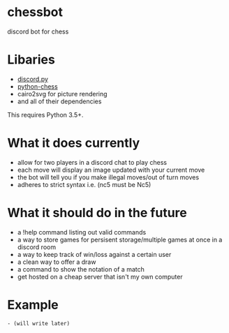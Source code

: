 # chessbot
discord bot for chess

# Libaries
- [discord.py](https://github.com/Rapptz/discord.py)
- [python-chess](https://github.com/niklasf/python-chess)
- cairo2svg for picture rendering
- and all of their dependencies

This requires Python 3.5+.

# What it does currently
- allow for two players in a discord chat to play chess
- each move will display an image updated with your current move
- the bot will tell you if you make illegal moves/out of turn moves 
- adheres to strict syntax i.e. (nc5 must be Nc5)

# What it should do in the future
- a !help command listing out valid commands
- a way to store games for persisent storage/multiple games at once in a discord room
- a way to keep track of win/loss against a certain user
- a clean way to offer a draw
- a command to show the notation of a match
- get hosted on a cheap server that isn't my own computer

# Example
    - (will write later)
    
